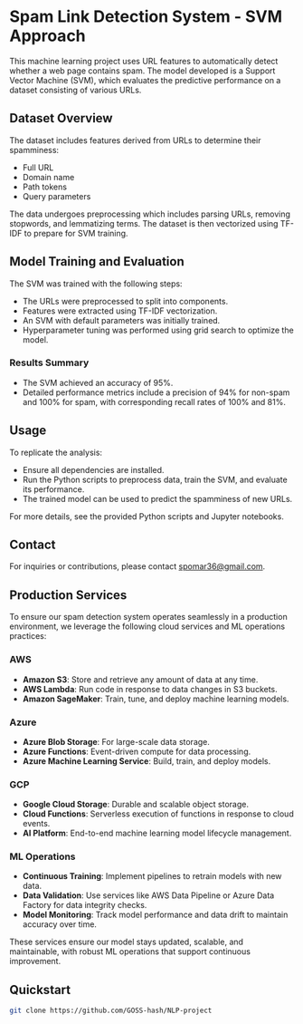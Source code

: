 # Spam Link Detection System - SVM Approach
This machine learning project uses URL features to automatically detect whether a web page contains spam. The model developed is a Support Vector Machine (SVM), which evaluates the predictive performance on a dataset consisting of various URLs.

## Dataset Overview
The dataset includes features derived from URLs to determine their spamminess:
- Full URL
- Domain name
- Path tokens
- Query parameters

The data undergoes preprocessing which includes parsing URLs, removing stopwords, and lemmatizing terms. The dataset is then vectorized using TF-IDF to prepare for SVM training.

## Model Training and Evaluation
The SVM was trained with the following steps:
- The URLs were preprocessed to split into components.
- Features were extracted using TF-IDF vectorization.
- An SVM with default parameters was initially trained.
- Hyperparameter tuning was performed using grid search to optimize the model.

### Results Summary
- The SVM achieved an accuracy of 95%.
- Detailed performance metrics include a precision of 94% for non-spam and 100% for spam, with corresponding recall rates of 100% and 81%.

## Usage
To replicate the analysis:
- Ensure all dependencies are installed.
- Run the Python scripts to preprocess data, train the SVM, and evaluate its performance.
- The trained model can be used to predict the spamminess of new URLs.

For more details, see the provided Python scripts and Jupyter notebooks.

## Contact
For inquiries or contributions, please contact [spomar36@gmail.com](mailto:spomar36@gmail.com).

## Production Services
To ensure our spam detection system operates seamlessly in a production environment, we leverage the following cloud services and ML operations practices:

### AWS
- **Amazon S3**: Store and retrieve any amount of data at any time.
- **AWS Lambda**: Run code in response to data changes in S3 buckets.
- **Amazon SageMaker**: Train, tune, and deploy machine learning models.

### Azure
- **Azure Blob Storage**: For large-scale data storage.
- **Azure Functions**: Event-driven compute for data processing.
- **Azure Machine Learning Service**: Build, train, and deploy models.

### GCP
- **Google Cloud Storage**: Durable and scalable object storage.
- **Cloud Functions**: Serverless execution of functions in response to cloud events.
- **AI Platform**: End-to-end machine learning model lifecycle management.

### ML Operations
- **Continuous Training**: Implement pipelines to retrain models with new data.
- **Data Validation**: Use services like AWS Data Pipeline or Azure Data Factory for data integrity checks.
- **Model Monitoring**: Track model performance and data drift to maintain accuracy over time.

These services ensure our model stays updated, scalable, and maintainable, with robust ML operations that support continuous improvement.

## Quickstart

```bash
git clone https://github.com/GOSS-hash/NLP-project
